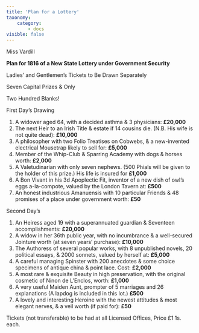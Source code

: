 ```yaml
---
title: 'Plan for a Lottery'
taxonomy:
    category:
        - docs
visible: false
---
```


<div class="author">Miss Vardill</div>

**Plan for 1816 of a New State Lottery under Government Security**  

Ladies’ and Gentlemen’s Tickets to Be Drawn Separately  

Seven Capital Prizes & Only  

Two Hundred Blanks!

First Day’s Drawing

1. A widower aged 64, with a decided asthma & 3 physicians: **£20,000**
2. The next Heir to an Irish Title & estate if 14 cousins die. (N.B. His wife is not quite dead): **£10,000**
3. A philosopher with two Folio Treatises on Cobwebs, & a new-invented electrical Mousetrap likely to sell for: **£5,000**
4. Member of the Whip-Club & Sparring Academy with dogs & horses worth: **£2,000**
5. A Valetudinarian with only seven nephews. (500 Phials will be given to the holder of this prize.) His life is insured for **£1,000** 
6. A Bon Vivant in his 3d Apoplectic Fit, inventor of a new dish of owl’s eggs a-la-compote, valued by the London Tavern at: **£500**
7. An honest industrious Amanuensis with 10 particular Friends & 48 promises of a place under government worth: **£50**

Second Day’s

1. An Heiress aged 19 with a superannuated guardian & Seventeen accomplishments: **£20,000**
2. A widow in her 36th public year, with no incumbrance & a well-secured Jointure worth (at seven years’ purchase): **£10,000**
3. The Authoress of several popular works, with 8 unpublished novels, 20 political essays, & 2000 sonnets, valued by herself at: **£5,000**
4. A careful managing Spinster with 200 anecdotes & some choice specimens of antique china & point lace. Cost: **£2,000**
5. A most rare & exquisite Beauty in high preservation, with the original cosmetic of Ninon de L’Enclos, worth: **£1,000**  
6. A very useful Maiden Aunt, prompter of 5 marriages and 26 explanations (A lapdog is included in this lot.) **£500**
7. A lovely and interesting Heroine with the newest attitudes & most elegant nerves, & a veil worth (if paid for): **£50**

Tickets (not transferable) to be had at all Licensed Offices, Price £1 1s. each.

